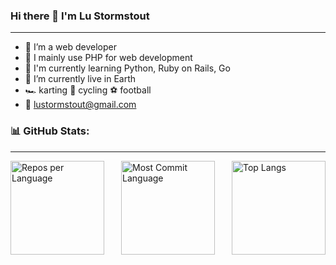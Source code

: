 ### Hi there 👋 I'm Lu Stormstout
---
- 👤 I’m a web developer
- 🔧 I mainly use PHP for web development
- 🌱 I'm currently learning Python, Ruby on Rails, Go
- 📍 I’m currently live in Earth
- 🏎️ karting 🚴 cycling ⚽️ football 
- 📧 lustormstout@gmail.com

### 📊 GitHub Stats:
---
<!-- ![Kakise github stats](https://github-readme-stats.vercel.app/api?username=LuStormstout&theme=default&show_icons=true&count_private=true) -->

<!-- ![Kakise Stats](https://github-profile-summary-cards.vercel.app/api/cards/repos-per-language?username=LuStormstout&theme=solarized_dark) -->
<!-- ![Kakise Stats](https://github-profile-summary-cards.vercel.app/api/cards/most-commit-language?username=LuStormstout&theme=solarized_dark) -->

<div style="display: flex; justify-content: space-between;">
  
  <img src="https://github-profile-summary-cards.vercel.app/api/cards/repos-per-language?username=LuStormstout&theme=solarized_dark" alt="Repos per Language" style="height: 150px;" />
  
  <img src="https://github-profile-summary-cards.vercel.app/api/cards/most-commit-language?username=LuStormstout&theme=solarized_dark" alt="Most Commit Language" style="height: 150px;" />
  
  <img src="https://github-readme-stats.vercel.app/api/top-langs/?username=LuStormstout&layout=compact&bg_color=002b36&title_color=839496&text_color=839496&icon_color=268bd2&exclude=JavaScript,CSS,HTML,CoffeeScript" alt="Top Langs" style="height: 150px;" />

</div>

<!--
**LuStormstout/LuStormstout** is a ✨ _special_ ✨ repository because its `README.md` (this file) appears on your GitHub profile.

Here are some ideas to get you started:

- 🔭 I’m currently working on ...
- 🌱 I’m currently learning ...
- 👯 I’m looking to collaborate on ...
- 🤔 I’m looking for help with ...
- 💬 Ask me about ...
- 📫 How to reach me: ...
- 😄 Pronouns: ...
- ⚡ Fun fact: ...
-->
